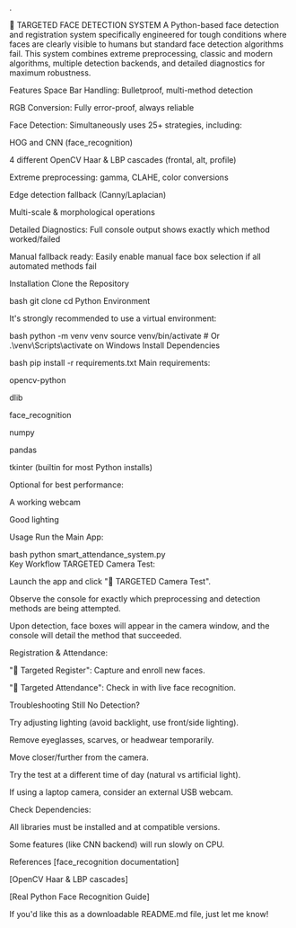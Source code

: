 .

🎯 TARGETED FACE DETECTION SYSTEM
A Python-based face detection and registration system specifically engineered for tough conditions where faces are clearly visible to humans but standard face detection algorithms fail. This system combines extreme preprocessing, classic and modern algorithms, multiple detection backends, and detailed diagnostics for maximum robustness.

Features
Space Bar Handling: Bulletproof, multi-method detection

RGB Conversion: Fully error-proof, always reliable

Face Detection: Simultaneously uses 25+ strategies, including:

HOG and CNN (face_recognition)

4 different OpenCV Haar & LBP cascades (frontal, alt, profile)

Extreme preprocessing: gamma, CLAHE, color conversions

Edge detection fallback (Canny/Laplacian)

Multi-scale & morphological operations

Detailed Diagnostics: Full console output shows exactly which method worked/failed

Manual fallback ready: Easily enable manual face box selection if all automated methods fail

Installation
Clone the Repository

bash
git clone <your-repo-url>
cd <repo-folder>
Python Environment

It's strongly recommended to use a virtual environment:

bash
python -m venv venv
source venv/bin/activate  # Or .\\venv\\Scripts\\activate on Windows
Install Dependencies

bash
pip install -r requirements.txt
Main requirements:

opencv-python

dlib

face_recognition

numpy

pandas

tkinter (builtin for most Python installs)

Optional for best performance:

A working webcam

Good lighting

Usage
Run the Main App:

bash
python smart_attendance_system.py   
Key Workflow
TARGETED Camera Test:

Launch the app and click "🎯 TARGETED Camera Test".

Observe the console for exactly which preprocessing and detection methods are being attempted.

Upon detection, face boxes will appear in the camera window, and the console will detail the method that succeeded.

Registration & Attendance:

"👤 Targeted Register": Capture and enroll new faces.

"📸 Targeted Attendance": Check in with live face recognition.


Troubleshooting
Still No Detection?

Try adjusting lighting (avoid backlight, use front/side lighting).

Remove eyeglasses, scarves, or headwear temporarily.

Move closer/further from the camera.

Try the test at a different time of day (natural vs artificial light).

If using a laptop camera, consider an external USB webcam.

Check Dependencies:

All libraries must be installed and at compatible versions.

Some features (like CNN backend) will run slowly on CPU.


References
[face_recognition documentation]

[OpenCV Haar & LBP cascades]

[Real Python Face Recognition Guide]

If you'd like this as a downloadable README.md file, just let me know!

